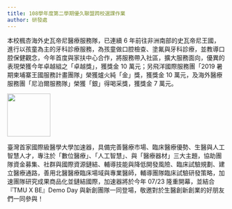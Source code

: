 ```yaml
---
title: 108學年度第二學期優久聯盟跨校選課作業
author: 研發處
---
```


本校楓杏海外史瓦帝尼醫療服務隊，已連續 6 年前往非洲南部的史瓦帝尼王國，進行以孩童為主的牙科診療服務，為孩童做口腔檢查、塗氟與牙科診療，並教導口腔保健觀念，今年首度與家扶中心合作，將服務帶入社區，擴大服務面向，優異的表現榮獲今年卓越組之「卓越獎」，獲獎金 10 萬元；另飛洋國際服務團「2019 暑期柬埔寨王國服務計畫團隊」榮獲爐火純「金」獎，獲獎金 10 萬元，及海外醫療服務團「尼泊爾服務隊」榮獲「銀」得喝采獎，獲獎金 7 萬元。

<!-- ![]({{ site.baseurl }}/assets/img/news/{{ page.date | date: "%Y-%m-%d" }}/test.png) -->
<img src="{{ site.baseurl }}/assets/img/news/{{ page.date | date: '%Y-%m-%d' }}/test.png" width="100px">

臺灣首家國際級醫學大學加速器，具備完善醫療市場、臨床醫療優勢、生醫與人工智慧人才，專注於「數位醫療」、「人工智慧」、與「醫療器材」三大主題，協助團隊資金募集、社群與國際資源鏈結、輔導技能與降低開發風險、臨床試驗規劃、建立醫療通路，善用北醫醫療臨床場域與專業醫師，輔導團隊臨床試驗研發策略，加速團隊研究成果商品化並鏈結國際，加速器將於今年 07/23 隆重開幕，並結合『TMU X BE』Demo Day 與新創團隊一同登場，敬邀對於生醫創新創業的好朋友們一同參與！
